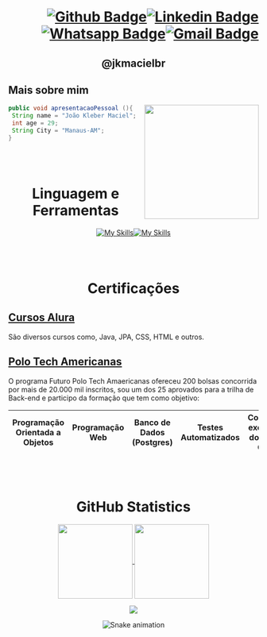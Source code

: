 

<h1 align="right" width="230"

[![Github Badge](https://img.shields.io/badge/-Github-000?style=flat-square&logo=Github&logoColor=white&link=https://github.com/jkmacielbr)](https://github.com/jkmacielbr)[![Linkedin Badge](https://img.shields.io/badge/-LinkedIn-blue?style=flat-square&logo=Linkedin&logoColor=white&link=https://www.linkedin.com/in/jkmacielbr/)](https://www.linkedin.com/in/jkmacielbr/)[![Whatsapp Badge](https://img.shields.io/badge/WhatsApp-25D366?style=flat-the-badge&logo=whatsapp&logoColor=white&link=https://wa.me/5592981016231?text=Ol%C3%A1,%20Encontrei%20voc%C3%AA%20atrav%C3%A9s%20do%20Git%20Hub)](https://wa.me/5592981016231?text=Ol%C3%A1,%20Encontrei%20voc%C3%AA%20atrav%C3%A9s%20do%20Git%20Hub)[![Gmail Badge](https://img.shields.io/badge/Gmail-D14836?style=flat-the-badge&logo=gmail&logoColor=white&link=mailto:jk.maciel.br@gmail.com)](mailto:jk.maciel.br@gmail.com)
</h1>


<h2 align="center" 

# @jkmacielbr

>

</h2>

## Mais sobre mim 

<img align="right" width="230" src="https://i2.wp.com/allhtaccess.info/wp-content/uploads/2018/03/programming.gif?fit=1281%2C716&ssl=1"/>

```java
public void apresentacaoPessoal (){
 String name = "João Kleber Maciel";
 int age = 29;
 String City = "Manaus-AM";
}
```

<br></br>
<div align="center">
 
# Linguagem e Ferramentas

</div>


<div align = "center"> 


[![My Skills](https://skillicons.dev/icons?i=java,css,html,postgres&perline=10&theme=light)](https://skillicons.dev)[![My Skills](https://skillicons.dev/icons?i=discord,eclipse,git,github,idea,linux&perline=10&theme=light)](https://skillicons.dev)
 
</div>





<!---
jkmacielbr/jkmacielbr is a ✨ special ✨ repository because its `README.md` (this file) appears on your GitHub profile.
You can click the Preview link to take a look at your changes.
--->
<br></br>
<div align="center">
 
# Certificações
</div>

## [Cursos Alura](https://cursos.alura.com.br/user/jk-maciel-br/fullCertificate/44d9fe78b26f7aa9e8f3fdb3955b8ba8)
São diversos cursos como, Java, JPA, CSS, HTML e outros.
## [Polo Tech Americanas](https://polotech.americanas.io/)
O programa Futuro Polo Tech Amaericanas ofereceu 200 bolsas concorrida por mais de 20.000 mil inscritos, sou um dos 25 aprovados para a trilha de Back-end e participo da formação que tem como objetivo:

Programação Orientada a Objetos | Programação Web | Banco de Dados (Postgres) | Testes Automatizados | Conteúdos exclusivos do Google Cloud
------------ |------------ |------------ |------------ |------------ 



<!---
jkmacielbr/jkmacielbr is a ✨ special ✨ repository because its `README.md` (this file) appears on your GitHub profile.
You can click the Preview link to take a look at your changes.
--->
<br></br>

<div align="center">
 
# GitHub Statistics 

</div>
<p align="center">
  <a href="https://github.com/jkmacielbr">
    <img
      align="center"
      height="150em"
      src="https://github-readme-stats.vercel.app/api?username=jkmacielbr&show_icons=true&include_all_commits=true&count_private=true&theme=tokyonight"
    />
  </a>
  <a href="https://github.com/jkmacielbr">
    <img
      align="center"
      height="150em"
      src="https://github-readme-stats.vercel.app/api/top-langs/?username=jkmacielbr&show_icons=true&include_all_commits=true&count_private=true&layout=compact&theme=tokyonight"
    />
  </a>
</p>


<p align="center">
  <a href="https://github.com/jkmacielbr">
    <img
      align="center"
      src="https://github-profile-trophy.vercel.app/?username=jkmacielbr&theme=onedark&no-frame=true&row=1&&margin-w=20&no-bg=true"
    />
  </a>
</a>
</p>


<div align="center">
 
 ![Snake animation](https://github.com/jkmacielbr/jkmacielbr/blob/output/github-contribution-grid-snake.svg)
 
</div>




  

